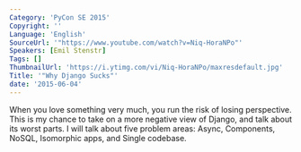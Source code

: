 ```yaml
---
Category: 'PyCon SE 2015'
Copyright: ''
Language: 'English'
SourceUrl: '"https://www.youtube.com/watch?v=Niq-HoraNPo"'
Speakers: [Emil Stenstr]
Tags: []
ThumbnailUrl: 'https://i.ytimg.com/vi/Niq-HoraNPo/maxresdefault.jpg'
Title: '"Why Django Sucks"'
date: '2015-06-04'
---
```

When you love something very much, you run the risk of losing perspective. This is my chance to take on a more negative view of Django, and talk about its worst parts. I will talk about five problem areas: Async, Components, NoSQL, Isomorphic apps, and Single codebase.